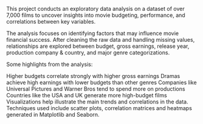 This project conducts an exploratory data analysis on a dataset of over 7,000 films to uncover insights into movie budgeting, performance, and correlations between key variables.

The analysis focuses on identifying factors that may influence movie financial success. After cleaning the raw data and handling missing values, relationships are explored between budget, gross earnings, release year, production company & country, and major genre categorizations.

Some highlights from the analysis:

Higher budgets correlate strongly with higher gross earnings
Dramas achieve high earnings with lower budgets than other genres
Companies like Universal Pictures and Warner Bros tend to spend more on productions
Countries like the USA and UK generate more high-budget films
Visualizations help illustrate the main trends and correlations in the data. Techniques used include scatter plots, correlation matrices and heatmaps generated in Matplotlib and Seaborn.
